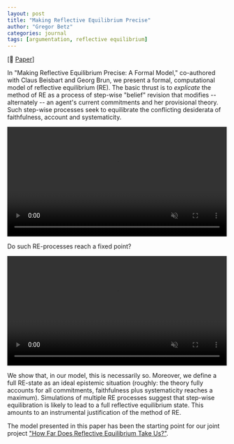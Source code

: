 ```yaml
---
layout: post
title: "Making Reflective Equilibrium Precise"
author: "Gregor Betz"
categories: journal
tags: [argumentation, reflective equilibrium]
---
```


[📝 [Paper](https://doi.org/10.3998/ergo.1152)] 

In "Making Reflective Equilibrium Precise: A Formal Model," co-authored with Claus Beisbart and Georg Brun, we present a formal, computational model of reflective equilibrium (RE). The basic thrust is to *explicate* the method of RE as a process of step-wise "belief" revision that modifies -- alternately -- an agent's current commitments and her provisional theory. Such step-wise processes seek to equilibrate the conflicting desiderata of faithfulness, account and systematicity.

<div style="width: 100%;">
<video muted autoplay controls style="width: 100%;">
    <source src="{{ site.baseur }}/assets/video/re_basic_notions.m4v" type="video/mp4">
</video>
</div>

Do such RE-processes reach a fixed point?

<div style="width: 100%;">
<video muted autoplay controls style="width: 100%;">
    <source src="{{ site.baseur }}/assets/video/re_equilibration_process.m4v" type="video/mp4">
</video>
</div>

We show that, in our model, this is necessarily so. Moreover, we define a full RE-state as an ideal epistemic situation (roughly: the theory fully accounts for all commitments, faithfulness plus systematicity reaches a maximum). Simulations of multiple RE processes suggest that step-wise equilibration is likely to lead to a full reflective equilibrium state. This amounts to an instrumental justification of the method of RE.

The model presented in this paper has been the starting point for our joint project ["How Far Does Reflective Equilibrium Take Us?"](https://www.philosophie.unibe.ch/research/projects/how_far_does_reflective_equilibrium_take_us/project/index_eng.html).